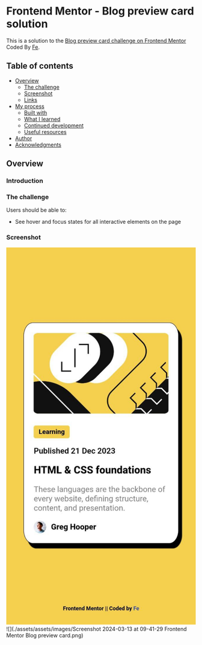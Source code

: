 # Frontend Mentor - Blog preview card solution

This is a solution to the [Blog preview card challenge on Frontend Mentor](https://www.frontendmentor.io/challenges/blog-preview-card-ckPaj01IcS) Coded By [Fe](feyselteshome05@gmail.com).

## Table of contents

- [Overview](#overview)
  - [The challenge](#the-challenge)
  - [Screenshot](#screenshot)
  - [Links](#links)
- [My process](#my-process)
  - [Built with](#built-with)
  - [What I learned](#what-i-learned)
  - [Continued development](#continued-development)
  - [Useful resources](#useful-resources)
- [Author](#author)
- [Acknowledgments](#acknowledgments)

## Overview

### Introduction

### The challenge

Users should be able to:

- See hover and focus states for all interactive elements on the page

### Screenshot

![](./assets/images/photo_6019466845565861965_y.jpg)
![](./assets/assets/images/Screenshot 2024-03-13 at 09-41-29 Frontend Mentor Blog preview card.png)
